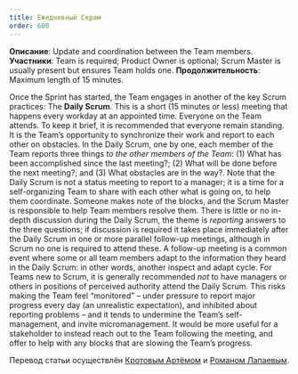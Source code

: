 ```yaml
---
title: Ежедневный Скрам
order: 600
---
```


**Описание**: Update and coordination between the Team members.
**Участники**: Team is required; Product Owner is optional; Scrum Master is usually present but ensures Team holds one.
**Продолжительность**: Maximum length of 15 minutes.

Once the Sprint has started, the Team engages in another of the key Scrum practices: The **Daily Scrum**. This is a short (15 minutes or less) meeting that happens every workday at an appointed time. Everyone on the Team attends. To keep it brief, it is recommended that everyone remain standing. It is the Team’s opportunity to synchronize their work and report to each other on obstacles. In the Daily Scrum, one by one, each member of the Team reports three things *to the other members of the Team*: (1)  What has been accomplished since the last meeting?; (2) What will be done before the next meeting?; and (3) What obstacles are in the way?. Note that the Daily Scrum is not a status meeting to report to a manager; it is a time for a self-organizing Team to share with each other what is going on, to help them coordinate. Someone makes note of the blocks, and the Scrum Master is responsible to help Team members resolve them. There is little or no in-depth discussion during the Daily Scrum, the theme is  *reporting* answers to the three questions; if discussion is required it takes place immediately after the Daily Scrum in one or more parallel follow-up meetings, although in Scrum no one is required to attend these. A follow-up meeting is a common event where some or all team members adapt to the information they heard in the Daily Scrum: in other words, another inspect and adapt cycle. For Teams new to Scrum, it is generally recommended *not* to have managers or others in positions of perceived authority attend the Daily Scrum.  This risks making the Team feel “monitored” – under pressure to report major progress every day (an unrealistic expectation), and inhibited about reporting problems – and it tends to undermine the Team’s self-management, and invite micromanagement.  It would be more useful for a stakeholder to instead reach out to the Team following the meeting, and offer to help with any blocks that are slowing the Team’s progress.

Перевод статьи осуществлён [Кротовым Артёмом](https://www.facebook.com/artem.v.krotov) и [Романом Лапаевым](https://www.linkedin.com/in/romanlapaev).
